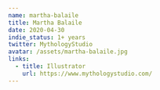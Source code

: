 ```yaml
---
name: martha-balaile
title: Martha Balaile
date: 2020-04-30
indie_status: 1+ years
twitter: MythologyStudio
avatar: /assets/martha-balaile.jpg
links:
  - title: Illustrator
    url: https://www.mythologystudio.com/
---
```

